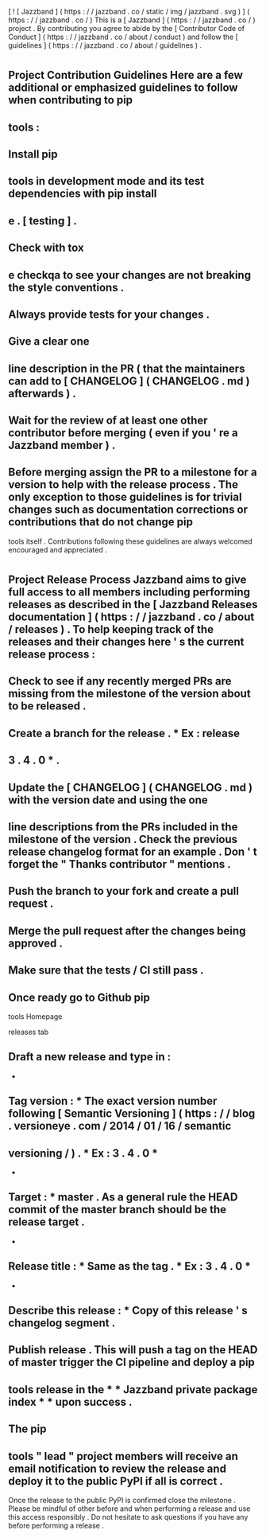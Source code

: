 [
!
[
Jazzband
]
(
https
:
/
/
jazzband
.
co
/
static
/
img
/
jazzband
.
svg
)
]
(
https
:
/
/
jazzband
.
co
/
)
This
is
a
[
Jazzband
]
(
https
:
/
/
jazzband
.
co
/
)
project
.
By
contributing
you
agree
to
abide
by
the
[
Contributor
Code
of
Conduct
]
(
https
:
/
/
jazzband
.
co
/
about
/
conduct
)
and
follow
the
[
guidelines
]
(
https
:
/
/
jazzband
.
co
/
about
/
guidelines
)
.
#
#
Project
Contribution
Guidelines
Here
are
a
few
additional
or
emphasized
guidelines
to
follow
when
contributing
to
pip
-
tools
:
-
Install
pip
-
tools
in
development
mode
and
its
test
dependencies
with
pip
install
-
e
.
[
testing
]
.
-
Check
with
tox
-
e
checkqa
to
see
your
changes
are
not
breaking
the
style
conventions
.
-
Always
provide
tests
for
your
changes
.
-
Give
a
clear
one
-
line
description
in
the
PR
(
that
the
maintainers
can
add
to
[
CHANGELOG
]
(
CHANGELOG
.
md
)
afterwards
)
.
-
Wait
for
the
review
of
at
least
one
other
contributor
before
merging
(
even
if
you
'
re
a
Jazzband
member
)
.
-
Before
merging
assign
the
PR
to
a
milestone
for
a
version
to
help
with
the
release
process
.
The
only
exception
to
those
guidelines
is
for
trivial
changes
such
as
documentation
corrections
or
contributions
that
do
not
change
pip
-
tools
itself
.
Contributions
following
these
guidelines
are
always
welcomed
encouraged
and
appreciated
.
#
#
Project
Release
Process
Jazzband
aims
to
give
full
access
to
all
members
including
performing
releases
as
described
in
the
[
Jazzband
Releases
documentation
]
(
https
:
/
/
jazzband
.
co
/
about
/
releases
)
.
To
help
keeping
track
of
the
releases
and
their
changes
here
'
s
the
current
release
process
:
-
Check
to
see
if
any
recently
merged
PRs
are
missing
from
the
milestone
of
the
version
about
to
be
released
.
-
Create
a
branch
for
the
release
.
*
Ex
:
release
-
3
.
4
.
0
*
.
-
Update
the
[
CHANGELOG
]
(
CHANGELOG
.
md
)
with
the
version
date
and
using
the
one
-
line
descriptions
from
the
PRs
included
in
the
milestone
of
the
version
.
Check
the
previous
release
changelog
format
for
an
example
.
Don
'
t
forget
the
"
Thanks
contributor
"
mentions
.
-
Push
the
branch
to
your
fork
and
create
a
pull
request
.
-
Merge
the
pull
request
after
the
changes
being
approved
.
-
Make
sure
that
the
tests
/
CI
still
pass
.
-
Once
ready
go
to
Github
pip
-
tools
Homepage
>
releases
tab
>
Draft
a
new
release
and
type
in
:
-
*
Tag
version
:
*
The
exact
version
number
following
[
Semantic
Versioning
]
(
https
:
/
/
blog
.
versioneye
.
com
/
2014
/
01
/
16
/
semantic
-
versioning
/
)
.
*
Ex
:
3
.
4
.
0
*
-
*
Target
:
*
master
.
As
a
general
rule
the
HEAD
commit
of
the
master
branch
should
be
the
release
target
.
-
*
Release
title
:
*
Same
as
the
tag
.
*
Ex
:
3
.
4
.
0
*
-
*
Describe
this
release
:
*
Copy
of
this
release
'
s
changelog
segment
.
-
Publish
release
.
This
will
push
a
tag
on
the
HEAD
of
master
trigger
the
CI
pipeline
and
deploy
a
pip
-
tools
release
in
the
*
*
Jazzband
private
package
index
*
*
upon
success
.
-
The
pip
-
tools
"
lead
"
project
members
will
receive
an
email
notification
to
review
the
release
and
deploy
it
to
the
public
PyPI
if
all
is
correct
.
-
Once
the
release
to
the
public
PyPI
is
confirmed
close
the
milestone
.
Please
be
mindful
of
other
before
and
when
performing
a
release
and
use
this
access
responsibly
.
Do
not
hesitate
to
ask
questions
if
you
have
any
before
performing
a
release
.
